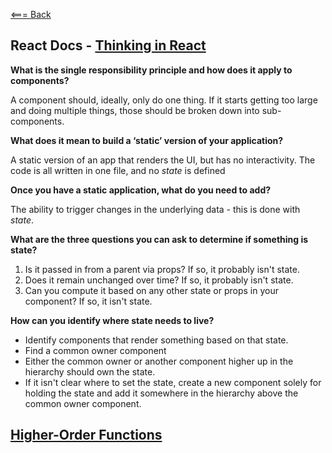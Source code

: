 [<=== Back](README.md)

## React Docs - [Thinking in React](https://reactjs.org/docs/thinking-in-react.html)

**What is the single responsibility principle and how does it apply to components?**

A component should, ideally, only do one thing. If it starts getting too large and doing multiple things, those should be broken down into sub-components.

**What does it mean to build a ‘static’ version of your application?**

A static version of an app that renders the UI, but has no interactivity. The code is all written in one file, and no *state* is defined

**Once you have a static application, what do you need to add?**

The ability to trigger changes in the underlying data - this is done with *state*.

**What are the three questions you can ask to determine if something is state?**

1. Is it passed in from a parent via props? If so, it probably isn't state.
2. Does it remain unchanged over time? If so, it probably isn't state.
3. Can you compute it based on any other state or props in your component? If so, it isn't state.

**How can you identify where state needs to live?**

- Identify components that render something based on that state.
- Find a common owner component
- Either the common owner or another component higher up in the hierarchy should own the state.
- If it isn't clear where to set the state, create a new component solely for holding the state and add it somewhere in the hierarchy above the common owner component.


## [Higher-Order Functions](https://eloquentjavascript.net/05_higher_order.html#h_xxCc98lOBK)




